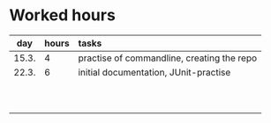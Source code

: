 # Worked hours


| day   | hours | tasks |
| :----:|:------| :-----|
| 15.3. | 4    	| practise of commandline, creating the repo |
| 22.3. | 6     | initial documentation, JUnit-practise |
| 	|       |  |
|       |       |  |
|       |       |  |
|       |       |  |
|       |       |  |
|       |      |  |
|       |       |  |
|       |       |  |
|       |       |  |
|       |       |  | 
